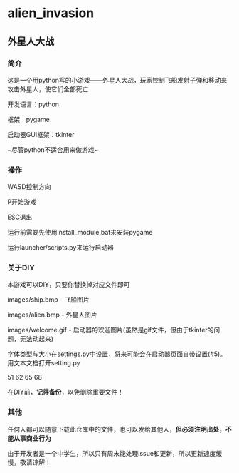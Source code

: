 # alien_invasion

## 外星人大战

### 简介

这是一个用python写的小游戏——外星人大战，玩家控制飞船发射子弹和移动来攻击外星人，使它们全部死亡

开发语言：python

框架：pygame

启动器GUI框架：tkinter

~尽管python不适合用来做游戏~

### 操作

WASD控制方向

P开始游戏

ESC退出

运行前需要先使用install_module.bat来安装pygame

运行launcher/scripts.py来运行启动器

### 关于DIY

本游戏可以DIY，只要你替换掉对应文件即可

  images/ship.bmp - 飞船图片
  
  images/alien.bmp - 外星人图片
  
  images/welcome.gif - 启动器的欢迎图片(虽然是gif文件，但由于tkinter的问题，无法动起来)
  
  字体类型与大小在settings.py中设置，将来可能会在启动器页面自带设置(#5)。用文本文档打开setting.py
  
    
  
  51 62 65 68

在DIY前，**记得备份**，以免删除重要文件！

### 其他
任何人都可以随意下载此仓库中的文件，也可以发给其他人，**但必须注明出处，不能从事商业行为**


由于开发者是一个中学生，所以只有周末能处理issue和更新，所以更新速度缓慢，敬请谅解！
